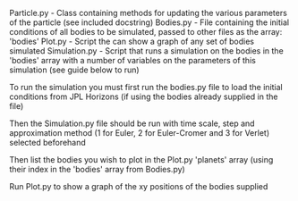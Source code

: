 Particle.py - Class containing methods for updating the various parameters of the particle (see included docstring)
Bodies.py - File containing the initial conditions of all bodies to be simulated, passed to other files as the array: 'bodies'
Plot.py - Script the can show a graph of any set of bodies simulated
Simulation.py - Script that runs a simulation on the bodies in the 'bodies' array with a number of variables on the parameters of this simulation (see guide below to run)

To run the simulation you must first run the bodies.py file to load the initial conditions from JPL Horizons (if using the bodies already supplied in the file)

Then the Simulation.py file should be run with time scale, step and approximation method (1 for Euler, 2 for Euler-Cromer and 3 for Verlet)  selected beforehand

Then list the bodies you wish to plot in the Plot.py 'planets' array (using their index in the 'bodies' array from Bodies.py)

Run Plot.py to show a graph of the xy positions of the bodies supplied
